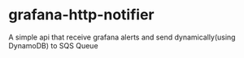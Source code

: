 # grafana-http-notifier
A simple api that receive grafana alerts and send dynamically(using DynamoDB)  to SQS Queue
